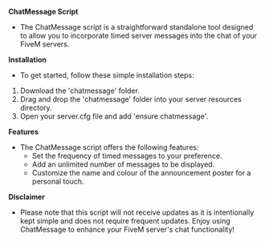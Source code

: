 
**ChatMessage Script**
- The ChatMessage script is a straightforward standalone tool designed to allow you to incorporate timed server messages into the chat of your FiveM servers.



**Installation**
- To get started, follow these simple installation steps:
1. Download the 'chatmessage' folder.
2. Drag and drop the 'chatmessage' folder into your server resources directory.
3. Open your server.cfg file and add 'ensure chatmessage'.



**Features**
- The ChatMessage script offers the following features:
  - Set the frequency of timed messages to your preference.
  - Add an unlimited number of messages to be displayed.
  - Customize the name and colour of the announcement poster for a personal touch.



**Disclaimer**
- Please note that this script will not receive updates as it is intentionally kept simple and does not require frequent updates. Enjoy using ChatMessage to enhance your FiveM server's chat functionality!
